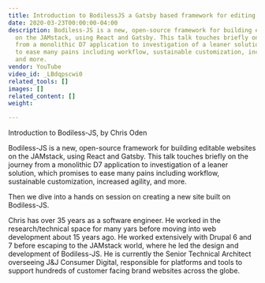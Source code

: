 ```yaml
---
title: Introduction to BodilessJS a Gatsby based framework for editing websites
date: 2020-03-23T00:00:00-04:00
description: Bodiless-JS is a new, open-source framework for building editable websites
  on the JAMstack, using React and Gatsby. This talk touches briefly on the journey
  from a monolithic D7 application to investigation of a leaner solution, which promises
  to ease many pains including workflow, sustainable customization, increased agility,
  and more.
vendor: YouTube
video_id: _LBdqpscwi0
related_tools: []
images: []
related_content: []
weight: 

---
```

Introduction to Bodiless-JS, by Chris Oden  
  
Bodiless-JS is a new, open-source framework for building editable websites on the JAMstack, using React and Gatsby. This talk touches briefly on the journey from a monolithic D7 application to investigation of a leaner solution, which promises to ease many pains including workflow, sustainable customization, increased agility, and more.  
  
  
Then we dive into a hands on session on creating a new site built on Bodiless-JS.  
  
  
Chris has over 35 years as a software engineer. He worked in the research/technical space for many yars before moving into web development about 15 years ago. He worked extensively with Drupal 6 and 7 before escaping to the JAMstack world, where he led the design and development of Bodiless-JS. He is currently the Senior Technical Architect overseeing J&J Consumer Digital, responsible for platforms and tools to support hundreds of customer facing brand websites across the globe.